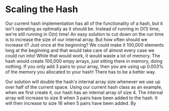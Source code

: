 # Scaling the Hash

Our current hash implementation has all of the functionality of a hash, but it isn't operating as optimally as it should be. Instead of running in O(1) time, we're still running in O(n) time! An easy solution to cut down on the run time is to increase the size of our internal array. But how often should we increase it? Just once at the beginning? We could make it 100,000 elements long at the beginning and that would take care of almost every case we could run into! While that would work, it would waste a lot of memory. The hash would create 100,000 empy arrays, just sitting there in memory, doing nothing. If you only add 3 pairs to your array, then you are using up 0.003% of the memory you allocated to your hash! There has to be a better way.

Our solution will double the hash's internal array size whenever we use up over half of the current space. Using our current hash class as an example, when we first create it, our hash has an internal array of size 4. The internal array will increase to size 8 when 3 pairs have been added to the hash. It will then increase to size 16 when 5 pairs have been added. By
